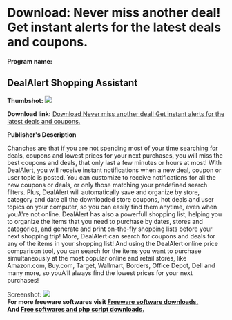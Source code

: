 # Download: Never miss another deal! Get instant alerts for the latest deals and coupons.

**Program name:**

## DealAlert Shopping Assistant

  
**Thumbshot:** ![](http://www.freewarefiles.com/screenshot/dealalert_md.gif)   
  
**Download link:** [Download Never miss another deal! Get instant alerts for the latest deals and coupons.](http://freesoftwares.boysofts.com/DealAlert-Shopping-Assistant_program_13216.html)  
  


**Publisher's Description**  
  


Chanches are that if you are not spending most of your time searching for deals, coupons and lowest prices for your next purchases, you will miss the best coupons and deals, that only last a few minutes or hours at most! With DealAlert, you will receive instant notifications when a new deal, coupon or user topic is posted. You can customize to receive notifications for all the new coupons or deals, or only those matching your predefined search filters. Plus, DealAlert will automatically save and organize by store, category and date all the downloaded store coupons, hot deals and user topics on your computer, so you can easily find them anytime, even when youA're not online. DealAlert has also a powerfull shopping list, helping you to organize the items that you need to purchase by dates, stores and categories, and generate and print on-the-fly shopping lists before your next shopping trip! More, DealAlert can search for coupons and deals for any of the items in your shopping list! And using the DealAlert online price comparison tool, you can search for the items you want to purchase simultaneously at the most popular online and retail stores, like Amazon.com, Buy.com, Target, Wallmart, Borders, Office Depot, Dell and many more, so youA'll always find the lowest prices for your next purchases! 

  
  
Screenshot: ![](http://www.freewarefiles.com/screenshot/dealalert.gif)   
**For more freeware softwares visit [Freeware software downloads.](http://freesoftwares.boysofts.com/)**   
**And [Free softwares and php script downloads.](http://www.boysofts.com/)**
